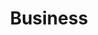 ---
title: Business
linkTitle: Business
description: This page describes the direction our business should take.
cascade:
  type: docs
menu:
  main:
    weight: 10
    name: Business
    pre: '<i class="fas fa-compass"></i>'
---
